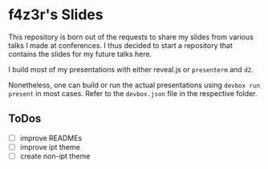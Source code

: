 # f4z3r's Slides

This repository is born out of the requests to share my slides from various talks I made at
conferences. I thus decided to start a repository that contains the slides for my future talks here.

I build most of my presentations with either reveal.js or `presenterm` and `d2`.

Nonetheless, one can build or run the actual presentations using `devbox run present` in most cases.
Refer to the `devbox.json` file in the respective folder.

## ToDos

- [ ] improve READMEs
- [ ] improve ipt theme
- [ ] create non-ipt theme
